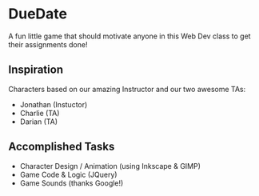 # DueDate

A fun little game that should motivate anyone in this Web Dev class to get their assignments done!

## Inspiration

 Characters based on our amazing Instructor and our two awesome TAs:
 - Jonathan (Instuctor)
 - Charlie (TA)
 - Darian (TA)

 ## Accomplished Tasks

 - Character Design / Animation (using Inkscape & GIMP)
 - Game Code & Logic (JQuery)
 - Game Sounds (thanks Google!)
